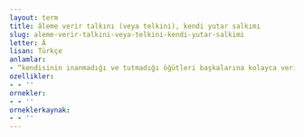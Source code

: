 ```yaml
---
layout: term
title: âleme verir talkını (veya telkini), kendi yutar salkımı
slug: aleme-verir-talkini-veya-telkini-kendi-yutar-salkimi
letter: Â
lisan: Türkçe
anlamlar:
- “kendisinin inanmadığı ve tutmadığı öğütleri başkalarına kolayca verir” anlamında kullanılan bir söz"kendisinin inanmadığı ve tutmadığı öğütleri başkalarına kolayca verir" anlamında kullanılan bir söz.
ozellikler:
- - ''
ornekler:
- - ''
orneklerkaynak:
- - ''
---
```

